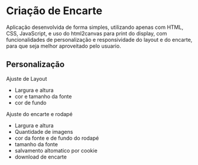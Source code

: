 # Criação de Encarte
 Aplicação desenvolvida de forma simples, utilizando apenas com HTML, CSS, JavaScript, e uso do html2canvas para print do display, com funcionalidades de personalização e responsividade do layout e do encarte, para que seja melhor aproveitado pelo usuario.
 
 ## Personalização
 
Ajuste de Layout
   - Largura e altura
   - cor e tamanho da fonte
   - cor de fundo

Ajuste do encarte e rodapé
 - Largura e altura
 - Quantidade de imagens
 - cor da fonte e de fundo do rodapé
 - tamanho da fonte
 - salvamento altomatico por cookie
 - download de encarte
